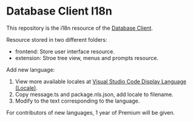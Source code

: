 # Database Client I18n

This repository is the i18n resource of the [Database Client](https://marketplace.visualstudio.com/items?itemName=cweijan.vscode-mysql-client2).

Resource stored in two different folders:

- frontend: Store user interface resource.
- extension: Stroe tree view, menus and prompts resource.

Add new language:

1. View more available locales at [Visual Studio Code Display Language (Locale)](https://code.visualstudio.com/docs/getstarted/locales#_available-locales).
2. Copy message.ts and package.nls.json, add locale to filename.
3. Modify to the text corresponding to the language.

For contributors of new languages, 1 year of Premium will be given.
